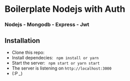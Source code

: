 # Boilerplate Nodejs with Auth

### Nodejs - Mongodb - Express - Jwt

## Installation
* Clone this repo:
* Install dependecies: ``` npm install or yarn```
* Start the server: ``` npm start or yarn start```
* The server is listening on ```http://localhost:3000```
* (:P *_*)
 


